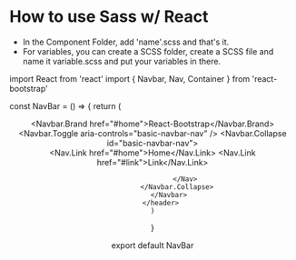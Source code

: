 # How to use Sass w/ React
* In the Component Folder, add 'name'.scss and that's it.
* For variables, you can create a SCSS folder, create a SCSS file and name it variable.scss and put your variables in there.

import React from 'react'
import { Navbar, Nav, Container } from 'react-bootstrap'

const NavBar = () => {
    return (
        <header>
            <Navbar bg="transparent" expand="lg" fixed="top" variant='dark'>
                <Navbar.Brand href="#home">React-Bootstrap</Navbar.Brand>
                <Navbar.Toggle aria-controls="basic-navbar-nav" />
                <Navbar.Collapse id="basic-navbar-nav">
                    <Nav className="mr-auto">
                        <Nav.Link href="#home">Home</Nav.Link>
                        <Nav.Link href="#link">Link</Nav.Link>
                        
                    </Nav>
                </Navbar.Collapse>
            </Navbar>
        </header>
    )
}

export default NavBar
